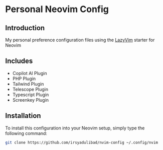 # Personal Neovim Config

## Introduction
My personal preference configuration files using the [LazyVim](https://lazyvim.org) starter for Neovim

## Includes
- Copilot AI Plugin
- PHP Plugin
- Tailwind Plugin
- Telescope Plugin
- Typescript Plugin
- Screenkey Plugin

## Installation
To install this configuration into your Neovim setup, simply type the following command:
```bash
git clone https://github.com/irsyadulibad/nvim-config ~/.config/nvim
```
